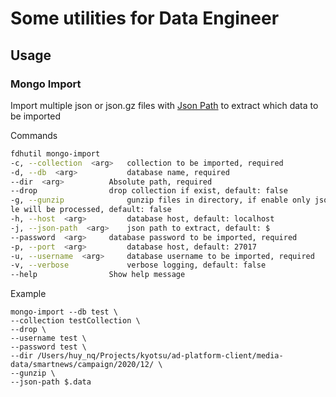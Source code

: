 # Some utilities for Data Engineer

## Usage

### Mongo Import

Import multiple json or json.gz files with [Json Path](<https://github.com/jsurfer/JsonSurfer#what-is-jsonpath>) to extract which data to be imported

Commands

```bash
fdhutil mongo-import
-c, --collection  <arg>   collection to be imported, required
-d, --db  <arg>           database name, required
--dir  <arg>          Absolute path, required
--drop                drop collection if exist, default: false
-g, --gunzip              gunzip files in directory, if enable only json.gz
le will be processed, default: false
-h, --host  <arg>         database host, default: localhost
-j, --json-path  <arg>    json path to extract, default: $
--password  <arg>     database password to be imported, required
-p, --port  <arg>         database host, default: 27017
-u, --username  <arg>     database username to be imported, required
-v, --verbose             verbose logging, default: false
--help                Show help message
```

Example

```cli
mongo-import --db test \
--collection testCollection \
--drop \
--username test \
--password test \
--dir /Users/huy_nq/Projects/kyotsu/ad-platform-client/media-data/smartnews/campaign/2020/12/ \
--gunzip \
--json-path $.data
```
